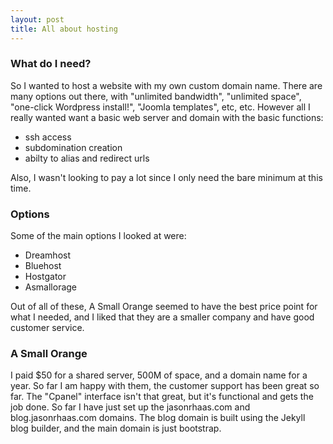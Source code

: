 ```yaml
---
layout: post
title: All about hosting
---
```


### What do I need?
So I wanted to host a website with my own custom domain name.  There are many options out there, with "unlimited bandwidth", "unlimited space", "one-click Wordpress install!", "Joomla templates", etc, etc.  However all I really wanted want a basic web server and domain with the basic functions:

- ssh access
- subdomination creation
- abilty to alias and redirect urls

Also, I wasn't looking to pay a lot since I only need the bare minimum at this time.

### Options
Some of the main options I looked at were:

- Dreamhost
- Bluehost
- Hostgator
- Asmallorage

Out of all of these, A Small Orange seemed to have the best price point for what I needed, and I liked that they are a smaller company and have good customer service.

### A Small Orange
I paid $50 for a shared server, 500M of space, and a domain name for a year.  So far I am happy with them, the customer support has been great so far.  The "Cpanel" interface isn't that great, but it's functional and gets the job done.  So far I have just set up the jasonrhaas.com and blog.jasonrhaas.com domains.  The blog domain is built using the Jekyll blog builder, and the main domain is just bootstrap.
